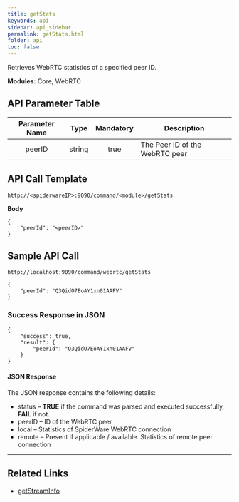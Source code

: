 ```yaml
---
title: getStats
keywords: api
sidebar: api_sidebar
permalink: getStats.html
folder: api
toc: false
---
```




Retrieves WebRTC statistics of a specified peer ID.

**Modules:** Core, WebRTC



## API Parameter Table

| **Parameter Name** |  **Type**  | **Mandatory** | **Description**                    |
| :----------------: | :--------: | :-----------: | ---------------------------------- |
|        peerID      |   string   |     true      | The Peer ID of the WebRTC peer     |



## API Call Template

``` 
http://<spiderwareIP>:9090/command/<module>/getStats
```

**Body**
``` 
{
    "peerId": "<peerID>"
}
``` 


## Sample API Call
``` 
http://localhost:9090/command/webrtc/getStats

{
    "peerId": "Q3QidO7EoAY1xn01AAFV"
}
```


### Success Response in JSON

``` 
{
    "success": true,
    "result": {
        "peerId": "Q3QidO7EoAY1xn01AAFV"
    }
}
```


#### JSON Response

The JSON response contains the following details:

- status – **TRUE** if the command was parsed and executed successfully, **FAIL** if not.
- peerID – ID of the WebRTC peer 
- local – Statistics of SpiderWare WebRTC connection
- remote – Present if applicable / available. Statistics of remote peer connection

------

## Related Links

- [getStreamInfo](getStreamInfo.html)

